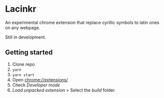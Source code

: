 # Lacinkr

An experimental chrome extension that replace cyrillic symbols to latin ones on any webpage.

Still in development.


## Getting started

1. Clone repo
2. `yarn`
3. `yarn start`
4. Open [chrome://extensions/](chrome://extensions/)
5. Check _Developer mode_
6. _Load unpacked extension_ > Select the _build_ folder.